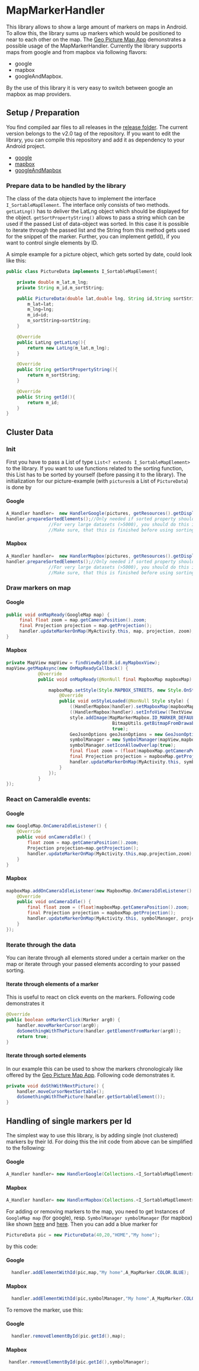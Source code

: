 # MapMarkerHandler

This library allows to show a large amount of markers on maps in Android. To allow this, the library sums up markers which would be positioned to near to each other on the map.
The [Geo Picture Map App](https://play.google.com/store/apps/details?id=com.shuewe.picturemap) demonstrates a possible usage of the MapMarkerHandler.
Currently the library supports maps from google and from mapbox via following flavors:
 * google
 * mapbox
 * googleAndMapbox.
 
By the use of this library it is very easy to switch between google an mapbox as map providers.

## Setup / Preparation

You find compiled aar files to all releases in the [release folder](release). The current version belongs to the v2.0 tag of the repository. If you want to edit the library, you can compile this repository and add it as dependency to your Android project.
* [google](release/mapMarkerHandler_google_v2.0.aar)
* [mapbox](release/mapMarkerHandler_mapbox_v2.0.aar)
* [googleAndMapbox](release/mapMarkerHandler_googleandmapbox_v2.0.aar)

### Prepare data to be handled by the library

The class of the data objects have to implement the interface `I_SortableMapElement`. The interface only consists of two methods. `getLatLng()` has to deliver the LatLng object which 
should be displayed for the object. `getSortPropertyString()` allows to pass a string which can be used if the passed List of data-object was sorted. In this case it is possible to iterate 
through the passed list and the String from this method gets used for the snippet of the marker. Further, you can implement getId(), if you want to control single elements by ID.
 
 A simple example for a picture object, which gets sorted by date, could look like this:

```java
public class PictureData implements I_SortableMapElement{

    private double m_lat,m_lng;
    private String m_id,m_sortString;

    public PictureData(double lat,double lng, String id,String sortString){
        m_lat=lat;
        m_lng=lng;
        m_id=id;
        m_sortString=sortString;
    }

    @Override
    public LatLng getLatLng(){
	    return new LatLng(m_lat,m_lng);
    }

    @Override
    public String getSortPropertyString(){
	    return m_sortString; 
    }

    @Override
    public String getId(){
        return m_id;
    }
}
```

## Cluster Data

### Init
First you have to pass a List of type `List<? extends I_SortableMapElement>` to the library. If you want to use functions related to the sorting function, this List has to be sorted by yourself (before passing it to the library).
The initialization for our picture-example (with `pictures`is a List of `PictureData`) is done by 

#### Google
```java
A_Handler handler=	new HandlerGoogle(pictures, getResources().getDisplayMetrics());
handler.prepareSortedElements();//Only needed if sorted property should be used.
				//For very large datasets (>5000), you should do this in a seperate thread. 
				//Make sure, that this is finished before using sorting functions.
```
#### Mapbox
```java
A_Handler handler=	new HandlerMapbox(pictures, getResources().getDisplayMetrics());
handler.prepareSortedElements();//Only needed if sorted property should be used.
				//For very large datasets (>5000), you should do this in a seperate thread. 
				//Make sure, that this is finished before using sorting functions.
```

### Draw markers on map
#### Google
```java
public void onMapReady(GoogleMap map) {
     final float zoom = map.getCameraPosition().zoom;
     final Projection projection = map.getProjection();
     handler.updateMarkerOnMap(MyActivity.this, map, projection, zoom);
}
```
#### Mapbox
```java
private MapView mapView = findViewById(R.id.myMapboxView);
mapView.getMapAsync(new OnMapReadyCallback() {
            @Override
            public void onMapReady(@NonNull final MapboxMap mapboxMap) {

                mapboxMap.setStyle(Style.MAPBOX_STREETS, new Style.OnStyleLoaded() {
                    @Override
                    public void onStyleLoaded(@NonNull Style style) {
                        ((HandlerMapbox)handler).setMapboxMap(mapboxMap);
                        ((HandlerMapbox)handler).setInfoView((TextView) findViewById(R.id.infoText));
                        style.addImage(MapMarkerMapbox.ID_MARKER_DEFAULT,
                                        BitmapUtils.getBitmapFromDrawable(getResources().getDrawable(R.drawable.marker)), //You have to add a suitable drawable for markers to your project
                                        true);
                        GeoJsonOptions geoJsonOptions = new GeoJsonOptions().withTolerance(0.4f);
                        symbolManager = new SymbolManager(mapView,mapboxMap,style,null,geoJsonOptions);
                        symbolManager.setIconAllowOverlap(true);
                        final float zoom = (float)mapboxMap.getCameraPosition().zoom;
                        final Projection projection = mapboxMap.getProjection();
                        handler.updateMarkerOnMap(MyActivity.this, symbolManager, projection, zoom);
                    }
                });
            }
});
```

### React on CameraIdle events:

#### Google
```java
new GoogleMap.OnCameraIdleListener() {
	@Override
	public void onCameraIdle() {
		float zoom = map.getCameraPosition().zoom;
		Projection projection=map.getProjection();
		handler.updateMarkerOnMap(MyActivity.this,map,projection,zoom);
	}
}
```
#### Mapbox
```java
mapboxMap.addOnCameraIdleListener(new MapboxMap.OnCameraIdleListener() {
    @Override
    public void onCameraIdle() {
        final float zoom = (float)mapboxMap.getCameraPosition().zoom;
        final Projection projection = mapboxMap.getProjection();
        handler.updateMarkerOnMap(MyActivity.this, symbolManager, projection, zoom);
    }
});
```
### Iterate through the data

You can iterate through all elements stored under a certain marker on the map or iterate through your passed elements according to your passed sorting.

#### Iterate through elements of a marker
This is useful to react on click events on the markers. Following code demonstrates it
```java
@Override
public boolean onMarkerClick(Marker arg0) {
	handler.moveMarkerCursor(arg0);
	doSomethingWithThePicture(handler.getElementFromMarker(arg0));
	return true;
}
```

#### Iterate through sorted elements
In our example this can be used to show the markers chronologicaly like offered by the [Geo Picture Map App](https://play.google.com/store/apps/details?id=com.shuewe.picturemap). Following code demonstrates it.
```java
private void doSthWithNextPicture() {
	handler.moveCursorNextSortable();
	doSomethingWithThePicture(handler.getSortableElement());
}
```
## Handling of single markers per Id
The simplest way to use this library, is by adding single (not clustered) markers by their Id. For doing this the init code from above can be simplified to the following:
 #### Google
 ```java
 A_Handler handler=	new HandlerGoogle(Collections.<I_SortableMapElement>emptyList(), getResources().getDisplayMetrics());
 ```
 #### Mapbox
 ```java
 A_Handler handler=	new HandlerMapbox(Collections.<I_SortableMapElement>emptyList(), getResources().getDisplayMetrics());
 ```
 For adding or removing markers to the map, you need to get Instances of `GoogleMap map` (for google), resp. `SymbolManager symbolManager` (for mapbox) like shown [here](#google-1) and [here](#mapbox-1).
 Then you can add a blue marker for 
  ```java
  PictureData pic = new PictureData(40,20,"HOME","My home");
  ```
  by this code:
  #### Google
  ```java
    handler.addElementWithId(pic,map,"My home",A_MapMarker.COLOR.BLUE);
  ```
  #### Mapbox
  ```java
    handler.addElementWithId(pic,symbolManager,"My home",A_MapMarker.COLOR.BLUE);
  ```
  To remove the marker, use this:
  #### Google
  ```java
    handler.removeElementById(pic.getId(),map);
  ```
   #### Mapbox
   ```java
    handler.removeElementById(pic.getId(),symbolManager);
   ```
